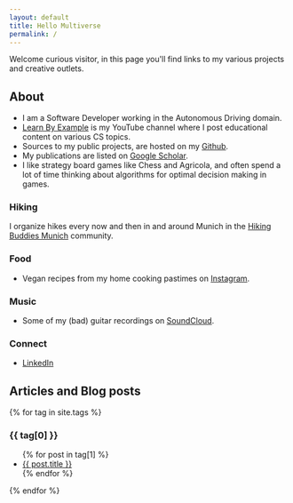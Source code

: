 ```yaml
---
layout: default
title: Hello Multiverse
permalink: /
---
```


Welcome curious visitor, in this page you'll find links to my various projects and creative outlets.

## About

- I am a Software Developer working in the Autonomous Driving domain. 
- [Learn By Example](https://www.youtube.com/channel/UCrip_x8QZ7GLTykFWJgS5Ww) is my YouTube channel where I post educational content on various CS topics.
- Sources to my public projects, are hosted on my [Github](https://github.com/hsaikia).
- My publications are listed on [Google Scholar](https://scholar.google.com/citations?hl=en&user=B6UDagwAAAAJ).
- I like strategy board games like Chess and Agricola, and often spend a lot of time thinking about algorithms for optimal decision making in games.

### Hiking

I organize hikes every now and then in and around Munich in the [Hiking Buddies Munich](https://www.hiking-buddies.com/routes/user/5581/) community.

### Food

- Vegan recipes from my home cooking pastimes on [Instagram](https://www.instagram.com/eat_and_let_live/).

### Music

- Some of my (bad) guitar recordings on [SoundCloud](https://soundcloud.com/milwac).

### Connect

- [LinkedIn](https://www.linkedin.com/in/himangshu-saikia-a4a4711b)

## Articles and Blog posts

<div>
	  {% for tag in site.tags %}
      <h3>{{ tag[0] }}</h3>
      <ul>
        {% for post in tag[1] %}
        <li><a href="{{ post.url }}">{{ post.title }}</a></li>
        {% endfor %}
      </ul>
      {% endfor %}
</div>
    
